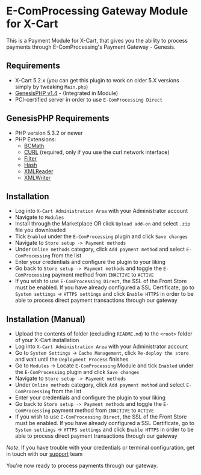 E-ComProcessing Gateway Module for X-Cart
===========================================

This is a Payment Module for X-Cart, that gives you the ability to process payments through E-ComProcessing's Payment Gateway - Genesis.

Requirements
------------

* X-Cart 5.2.x (you can get this plugin to work on older 5.X versions simply by tweaking ```Main.php```)
* [GenesisPHP v1.4](https://github.com/GenesisGateway/genesis_php) - (Integrated in Module)
* PCI-certified server in order to use ```E-ComProcessing Direct```

GenesisPHP Requirements
------------

* PHP version 5.3.2 or newer
* PHP Extensions:
    * [BCMath](https://php.net/bcmath)
    * [CURL](https://php.net/curl) (required, only if you use the curl network interface)
    * [Filter](https://php.net/filter)
    * [Hash](https://php.net/hash)
    * [XMLReader](https://php.net/xmlreader)
    * [XMLWriter](https://php.net/xmlwriter)

Installation
------------

* Log into ```X-Cart Administration Area``` with your Administrator account 
* Navigate to ```Modules```
* Install through the Marketplace OR click ```Upload add-on``` and select  ```.zip``` file you downloaded
* Tick ```Enabled``` under the ```E-ComProcessing``` plugin and click ```Save changes```
* Navigate to ```Store setup -> Payment methods```
* Under ```Online methods``` category, click ```Add payment method``` and select ```E-ComProcessing``` from the list
* Enter your credentials and configure the plugin to your liking
* Go back to ```Store setup -> Payment methods``` and toggle the ```E-ComProcessing``` payment method from ```INACTIVE``` to ```ACTIVE```
* If you wish to use ```E-ComProcessing Direct```, the SSL of the Front Store must be enabled. 
If you have already configured a SSL Certificate, go to ```System settings``` -> ```HTTPS settings``` and click ```Enable HTTPS``` in order to be able to process direct payment transactions through our gateway

Installation (Manual)
------------

* Upload the contents of folder (excluding ```README.md```) to the ```<root>``` folder of your X-Cart installation
* Log into ```X-Cart Administration Area``` with your Administrator account
* Go to ```System Settings``` -> ```Cache Management```, click ```Re-deploy the store``` and wait until the ```Deployment Process``` finishes
* Go to ```Modules``` -> Locate ```E-ComProcessing``` Module and tick ```Enabled``` under the ```E-ComProcessing``` plugin and click ```Save changes```
* Navigate to ```Store setup -> Payment methods```
* Under ```Online methods``` category, click ```Add payment method``` and select ```E-ComProcessing``` from the list
* Enter your credentials and configure the plugin to your liking
* Go back to ```Store setup -> Payment methods``` and toggle the ```E-ComProcessing``` payment method from ```INACTIVE``` to ```ACTIVE```
* If you wish to use ```E-ComProcessing Direct```, the SSL of the Front Store must be enabled. 
If you have already configured a SSL Certificate, go to ```System settings``` -> ```HTTPS settings``` and click ```Enable HTTPS``` in order to be able to process direct payment transactions through our gateway

_Note_: If you have trouble with your credentials or terminal configuration, get in touch with our [support] team

You're now ready to process payments through our gateway.

[support]: mailto:tech-support@e-comprocessing.net

